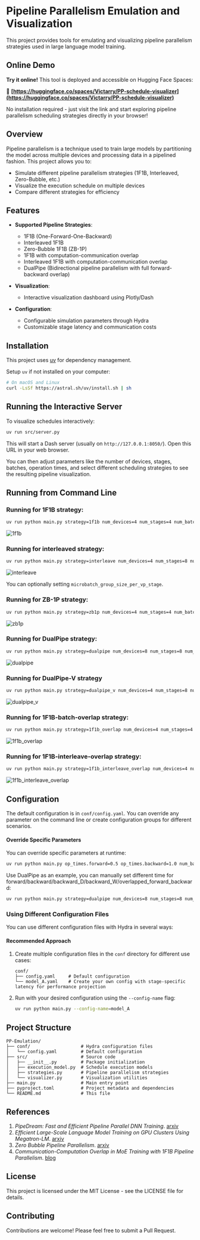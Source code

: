 # Pipeline Parallelism Emulation and Visualization

This project provides tools for emulating and visualizing pipeline parallelism strategies used in large language model training.

## Online Demo

**Try it online!** This tool is deployed and accessible on Hugging Face Spaces:

🔗 **[https://huggingface.co/spaces/Victarry/PP-schedule-visualizer](https://huggingface.co/spaces/Victarry/PP-schedule-visualizer)**

No installation required - just visit the link and start exploring pipeline parallelism scheduling strategies directly in your browser!

## Overview

Pipeline parallelism is a technique used to train large models by partitioning the model across multiple devices and processing data in a pipelined fashion. This project allows you to:

- Simulate different pipeline parallelism strategies (1F1B, Interleaved, Zero-Bubble, etc.)
- Visualize the execution schedule on multiple devices
- Compare different strategies for efficiency

## Features

- **Supported Pipeline Strategies**:
  - 1F1B (One-Forward-One-Backward)
  - Interleaved 1F1B
  - Zero-Bubble 1F1B (ZB-1P)
  - 1F1B with computation-communication overlap
  - Interleaved 1F1B with computation-communication overlap
  - DualPipe (Bidirectional pipeline parallelism with full forward-backward overlap)

- **Visualization**:
  - Interactive visualization dashboard using Plotly/Dash
  
- **Configuration**:
  - Configurable simulation parameters through Hydra
  - Customizable stage latency and communication costs

## Installation

This project uses [uv](https://github.com/astral-sh/uv) for dependency management.

Setup `uv` if not installed on your computer:
```bash
# On macOS and Linux
curl -LsSf https://astral.sh/uv/install.sh | sh
```


## Running the Interactive Server

To visualize schedules interactively:

```bash
uv run src/server.py
```

This will start a Dash server (usually on `http://127.0.0.1:8050/`). Open this URL in your web browser.

You can then adjust parameters like the number of devices, stages, batches, operation times, and select different scheduling strategies to see the resulting pipeline visualization.

## Running from Command Line

### Running for 1F1B strategy:
```bash
uv run python main.py strategy=1f1b num_devices=4 num_stages=4 num_batches=8
```
![1f1b](assets/1f1b.png)

### Running for interleaved strategy:
```bash
uv run python main.py strategy=interleave num_devices=4 num_stages=8 num_batches=8
```
![interleave](assets/interleave_1f1b.png)

You can optionally setting `microbatch_group_size_per_vp_stage`.

### Running for ZB-1P strategy:
```bash
uv run python main.py strategy=zb1p num_devices=4 num_stages=4 num_batches=8
```
![zb1p](assets/zb1p.png)

### Running for DualPipe strategy:
```bash
uv run python main.py strategy=dualpipe num_devices=8 num_stages=8 num_batches=20
```
![dualpipe](assets/dualpipe.png)

### Running for DualPipe-V strategy
```bash
uv run python main.py strategy=dualpipe_v num_devices=4 num_stages=8 num_batches=10
```
![dualpipe_v](assets/dualpipe_v.png)

### Running for 1F1B-batch-overlap strategy:
```bash
uv run python main.py strategy=1f1b_overlap num_devices=4 num_stages=4 num_batches=8
```
![1f1b_overlap](assets/1f1b_overlap.png)

### Running for 1F1B-interleave-overlap strategy:
```bash
uv run python main.py strategy=1f1b_interleave_overlap num_devices=4 num_stages=8 num_batches=8
```
![1f1b_interleave_overlap](assets/1f1b_interleave_overlap.png)


## Configuration

The default configuration is in `conf/config.yaml`. You can override any parameter on the command line or create configuration groups for different scenarios.

#### Override Specific Parameters

You can override specific parameters at runtime:
```bash
uv run python main.py op_times.forward=0.5 op_times.backward=1.0 num_batches=6
```

Use DualPipe as an example, you can manually set different time for forward/backward/backward_D/backward_W/overlapped_forward_backward:
```bash
uv run python main.py strategy=dualpipe num_devices=8 num_stages=8 num_batches=32 op_times.forward=1.0 op_times.backward=2.0 op_times.backward_D=1.0 op_times.backward_W=1.0 op_times.overlapped_forward_backward=2.5
```


### Using Different Configuration Files

You can use different configuration files with Hydra in several ways:

#### Recommended Approach

1. Create multiple configuration files in the `conf` directory for different use cases:
   ```
   conf/
   ├── config.yaml     # Default configuration
   └── model_A.yaml    # Create your own config with stage-specific latency for performance projection
   ```

2. Run with your desired configuration using the `--config-name` flag:
   ```bash
   uv run python main.py --config-name=model_A
   ```


## Project Structure

```
PP-Emulation/
├── conf/                   # Hydra configuration files
│   └── config.yaml         # Default configuration
├── src/                    # Source code
│   ├── __init__.py         # Package initialization
│   ├── execution_model.py  # Schedule execution models
│   ├── strategies.py       # Pipeline parallelism strategies
│   └── visualizer.py       # Visualization utilities
├── main.py                 # Main entry point
├── pyproject.toml          # Project metadata and dependencies
└── README.md               # This file
```

## References

1. _PipeDream: Fast and Efficient Pipeline Parallel DNN Training_. [arxiv](https://arxiv.org/abs/1806.03377)
2. _Efficient Large-Scale Language Model Training on GPU Clusters Using Megatron-LM_. [arxiv](https://arxiv.org/abs/2104.04473)
3. _Zero Bubble Pipeline Parallelism_. [arxiv](https://arxiv.org/abs/2401.10241)
4. _Communication-Computation Overlap in MoE Training with 1F1B Pipeline Parallelism_. [blog](https://zhuanlan.zhihu.com/p/28463368206)

## License

This project is licensed under the MIT License - see the LICENSE file for details.

## Contributing

Contributions are welcome! Please feel free to submit a Pull Request. 